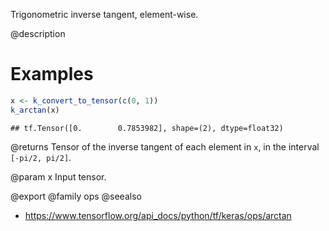 Trigonometric inverse tangent, element-wise.

@description

# Examples

```r
x <- k_convert_to_tensor(c(0, 1))
k_arctan(x)
```

```
## tf.Tensor([0.        0.7853982], shape=(2), dtype=float32)
```

@returns
Tensor of the inverse tangent of each element in `x`, in the interval
`[-pi/2, pi/2]`.

@param x Input tensor.

@export
@family ops
@seealso
+ <https://www.tensorflow.org/api_docs/python/tf/keras/ops/arctan>
